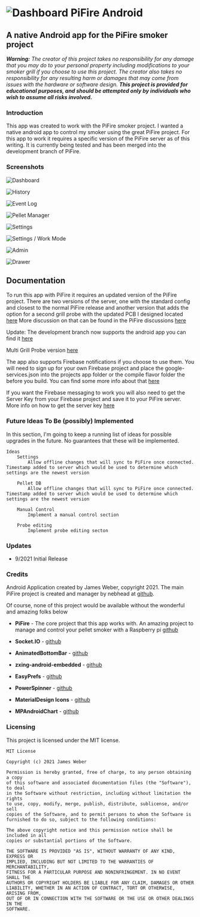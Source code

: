 # ![Dashboard](app/src/main/res/mipmap-hdpi/ic_launcher.png) PiFire Android
## A native Android app for the PiFire smoker project

***Warning:*** *The creator of this project takes no responsibility for any damage that you may do to your personal property including modifications to your smoker grill if you choose to use this project.  The creator also takes no responsibility for any resulting harm or damages that may come from issues with the hardware or software design.*  ***This project is provided for educational purposes, and should be attempted only by individuals who wish to assume all risks involved.***

### Introduction
This app was created to work with the PiFire smoker project. I wanted a native android app to control my smoker using the great PiFire project. For this app to work it requires a specific version of the PiFire server as of this writing. It is currently being tested and has been merged into the development branch of PiFire. 

### Screenshots


![Dashboard](docs/screenshots/dashboard.png)

![History](docs/screenshots/history.png)

![Event Log](docs/screenshots/eventlog.png)

![Pellet Manager](docs/screenshots/pelletmanager.png)

![Settings](docs/screenshots/settings.png)

![Settings / Work Mode](docs/screenshots/workmode.png)

![Admin](docs/screenshots/admin.png)

![Drawer](docs/screenshots/drawer.png)

## Documentation

To run this app with PiFire it requires an updated version of the PiFire project. There are two versions of the server, one with the standard config and closest to the normal PiFire release and another version that adds the option for a second grill probe with the updated PCB I designed located [here](https://easyeda.com/zipster85/pifire-controller-hat) More discussion on that can be found in the PiFire discussions [here](https://github.com/nebhead/PiFire/discussions/28#discussioncomment-1006962)

Update: The development branch now supports the android app you can find it [here](https://github.com/nebhead/PiFire/tree/development)

Multi Grill Probe version [here](https://github.com/weberbox/PiFire/tree/mobile-dev-redis-grillprobes)


The app also supports Firebase notifications if you choose to use them. You will need to sign up for your own Firebase project and place the google-services.json into the projects app folder or the compile flavor folder the before you build. You can find some more info about that [here](https://firebase.google.com/docs/cloud-messaging/android/client#register_your_app_with_firebase)

If you want the Firebase messaging to work you will also need to get the Server Key from your Firebase project and save it to your PiFire server. More info on how to get the server key [here](https://developer.clevertap.com/docs/find-your-fcm-sender-id-fcm-server-api-key#)


### Future Ideas To Be (possibly) Implemented  

In this section, I'm going to keep a running list of ideas for possible upgrades in the future.  No guarantees that these will be implemented. 

```
Ideas
	Settings
		Allow offline changes that will sync to PiFire once connected. Timestamp added to server which would be used to determine which settings are the newest version

	Pellet DB
		Allow offline changes that will sync to PiFire once connected. Timestamp added to server which would be used to determine which settings are the newest version

	Manual Control
		Implement a manual control section

	Probe editing
		Implement probe editing secton

```

### Updates

* 9/2021 Initial Release

### Credits

Android Application created by James Weber, copyright 2021. The main PiFire project is created and manager by nebhead at [github](https://github.com/nebhead).

Of course, none of this project would be available without the wonderful and amazing folks below 

* **PiFire** - The core project that this app works with. An amazing project to manage and control your pellet smoker with a Raspberry pi [github](https://github.com/nebhead)

* **Socket.IO** - [github](https://github.com/socketio/socket.io-client-java)

* **AnimatedBottomBar** - [github](https://github.com/Droppers/AnimatedBottomBar)

* **zxing-android-embedded** - [github](https://github.com/journeyapps/zxing-android-embedded)

* **EasyPrefs** - [github](https://github.com/Pixplicity/EasyPrefs)

* **PowerSpinner** - [github](https://github.com/skydoves/PowerSpinner)

* **MaterialDesign Icons** - [github](https://github.com/Templarian/MaterialDesign)

* **MPAndroidChart** - [github](https://github.com/PhilJay/MPAndroidChart)

### Licensing

This project is licensed under the MIT license.

```
MIT License

Copyright (c) 2021 James Weber

Permission is hereby granted, free of charge, to any person obtaining a copy
of this software and associated documentation files (the "Software"), to deal
in the Software without restriction, including without limitation the rights
to use, copy, modify, merge, publish, distribute, sublicense, and/or sell
copies of the Software, and to permit persons to whom the Software is
furnished to do so, subject to the following conditions:

The above copyright notice and this permission notice shall be included in all
copies or substantial portions of the Software.

THE SOFTWARE IS PROVIDED "AS IS", WITHOUT WARRANTY OF ANY KIND, EXPRESS OR
IMPLIED, INCLUDING BUT NOT LIMITED TO THE WARRANTIES OF MERCHANTABILITY,
FITNESS FOR A PARTICULAR PURPOSE AND NONINFRINGEMENT. IN NO EVENT SHALL THE
AUTHORS OR COPYRIGHT HOLDERS BE LIABLE FOR ANY CLAIM, DAMAGES OR OTHER
LIABILITY, WHETHER IN AN ACTION OF CONTRACT, TORT OR OTHERWISE, ARISING FROM,
OUT OF OR IN CONNECTION WITH THE SOFTWARE OR THE USE OR OTHER DEALINGS IN THE
SOFTWARE.
```
